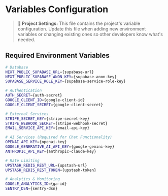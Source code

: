 # Variables Configuration

> **📝 Project Settings:** This file contains the project's variable configuration. Update this file when adding new environment variables or changing existing ones so other developers know what's needed.

## Required Environment Variables

```bash
# Database
NEXT_PUBLIC_SUPABASE_URL={supabase-url}
NEXT_PUBLIC_SUPABASE_ANON_KEY={supabase-anon-key}
SUPABASE_SERVICE_ROLE_KEY={supabase-service-role-key}

# Authentication
AUTH_SECRET={auth-secret}
GOOGLE_CLIENT_ID={google-client-id}
GOOGLE_CLIENT_SECRET={google-client-secret}

# External Services
STRIPE_SECRET_KEY={stripe-secret-key}
STRIPE_WEBHOOK_SECRET={stripe-webhook-secret}
EMAIL_SERVICE_API_KEY={email-api-key}

# AI Services (Required for Chat Functionality)
OPENAI_API_KEY={openai-key}
GOOGLE_GENERATIVE_AI_API_KEY={google-gemini-key}
ANTHROPIC_API_KEY={anthropic-claude-key}

# Rate Limiting
UPSTASH_REDIS_REST_URL={upstash-url}
UPSTASH_REDIS_REST_TOKEN={upstash-token}

# Analytics & Monitoring
GOOGLE_ANALYTICS_ID={ga-id}
SENTRY_DSN={sentry-dsn}
```
